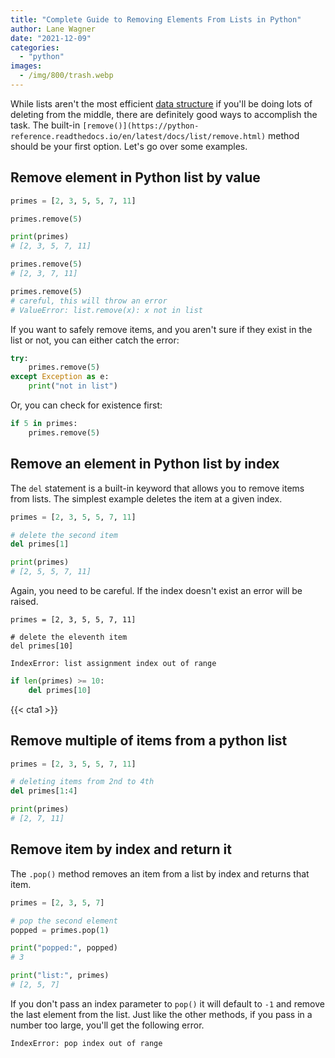 ```yaml
---
title: "Complete Guide to Removing Elements From Lists in Python"
author: Lane Wagner
date: "2021-12-09"
categories: 
  - "python"
images:
  - /img/800/trash.webp
---
```


While lists aren't the most efficient [data structure](https://boot.dev/big-o-data-structures-course/) if you'll be doing lots of deleting from the middle, there are definitely good ways to accomplish the task. The built-in `[remove()](https://python-reference.readthedocs.io/en/latest/docs/list/remove.html)` method should be your first option. Let's go over some examples.

## Remove element in Python list by value

```py
primes = [2, 3, 5, 5, 7, 11]

primes.remove(5)

print(primes)
# [2, 3, 5, 7, 11]

primes.remove(5)
# [2, 3, 7, 11]

primes.remove(5)
# careful, this will throw an error
# ValueError: list.remove(x): x not in list
```

If you want to safely remove items, and you aren't sure if they exist in the list or not, you can either catch the error:

```py
try:
	primes.remove(5)
except Exception as e:
	print("not in list")
```

Or, you can check for existence first:

```py
if 5 in primes:
	primes.remove(5)
```

## Remove an element in Python list by index

The `del` statement is a built-in keyword that allows you to remove items from lists. The simplest example deletes the item at a given index.

```py
primes = [2, 3, 5, 5, 7, 11]

# delete the second item
del primes[1]

print(primes)
# [2, 5, 5, 7, 11]
```

Again, you need to be careful. If the index doesn't exist an error will be raised.

```
primes = [2, 3, 5, 5, 7, 11]

# delete the eleventh item
del primes[10]
```

`IndexError: list assignment index out of range`

```py
if len(primes) >= 10:
	del primes[10]
```

{{< cta1 >}}

## Remove multiple of items from a python list

```py
primes = [2, 3, 5, 5, 7, 11]

# deleting items from 2nd to 4th
del primes[1:4]

print(primes)
# [2, 7, 11]
```

## Remove item by index and return it

The `.pop()` method removes an item from a list by index and returns that item.

```py
primes = [2, 3, 5, 7]

# pop the second element
popped = primes.pop(1)

print("popped:", popped)
# 3

print("list:", primes)
# [2, 5, 7]
```

If you don't pass an index parameter to `pop()` it will default to `-1` and remove the last element from the list. Just like the other methods, if you pass in a number too large, you'll get the following error.

`IndexError: pop index out of range`
